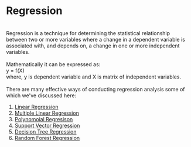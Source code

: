 # Regression
<br>
Regression is a technique for determining the statistical relationship between two or more variables where a change in a dependent variable is associated with, and depends on, a change in one or more independent variables. <br>
<br>
Mathematically it can be expressed as: <br>
y = f(X) 
<br>where, y is dependent variable and X is matrix of independent variables.<br>
<br>
There are many effective ways of conducting regression analysis some of which we've discussed here:

1. [Linear Regression](https://github.com/dochimekashiariri/Machine-Learning-using-Python/tree/master/1.%20Regression/Linear%20Regression)
2. [Multiple Linear Regression](https://github.com/dochimekashiariri/Machine-Learning-using-Python/tree/master/1.%20Regression/Multiple%20Linear%20Regression)
3. [Polynomoial Regresison](https://github.com/dochimekashiariri/Machine-Learning-using-Python/tree/master/1.%20Regression/Polynomial%20Regression)
4. [Support Vector Regression](https://github.com/dochimekashiariri/Machine-Learning-using-Python/tree/master/1.%20Regression/Support%20Vector%20Regression%20(SVR))
5. [Decision Tree Regression](https://github.com/dochimekashiariri/Machine-Learning-using-Python/tree/master/1.%20Regression/Decision%20Tree%20Regression)
6. [Random Forest Regression](https://github.com/dochimekashiariri/Machine-Learning-using-Python/tree/master/1.%20Regression/Random%20Forest%20Regression)
